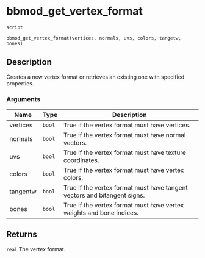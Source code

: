 # bbmod_get_vertex_format
`script`
```gml
bbmod_get_vertex_format(vertices, normals, uvs, colors, tangetw, bones)
```

## Description
Creates a new vertex format or retrieves an existing one with specified
 properties.

### Arguments
| Name | Type | Description |
| ---- | ---- | ----------- |
| vertices | `bool` | True if the vertex format must have vertices. |
| normals | `bool` | True if the vertex format must have normal vectors. |
| uvs | `bool` | True if the vertex format must have texture coordinates. |
| colors | `bool` | True if the vertex format must have vertex colors. |
| tangentw | `bool` | True if the vertex format must have tangent vectors and bitangent signs. |
| bones | `bool` | True if the vertex format must have vertex weights and bone indices. |

## Returns
`real` The vertex format.